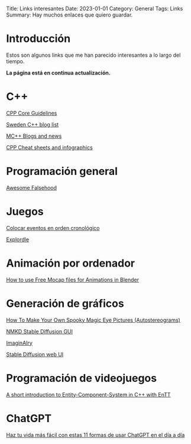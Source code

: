 Title: Links interesantes
Date: 2023-01-01
Category: General
Tags: Links
Summary: Hay muchos enlaces que quiero guardar.


# Introducción

Estos son algunos links que me han parecido interesantes a lo largo del tiempo.

**La página está en continua actualización.**


# C++

[CPP Core Guidelines](https://isocpp.github.io/CppCoreGuidelines/CppCoreGuidelines)

[Sweden C++ blog list](https://swedencpp.se/blogs)

[MC++ Blogs and news](https://www.modernescpp.com/#my-blog)

[CPP Cheat sheets and infographics](https://hackingcpp.com/cpp/cheat_sheets.html)


# Programación general

[Awesome Falsehood](https://github.com/kdeldycke/awesome-falsehood)


# Juegos

[Colocar eventos en orden cronológico](https://timeline.games/es/)

[Explordle](https://explordle.com/es)

# Animación por ordenador

[How to use Free Mocap files for Animations in Blender](https://www.blendernation.com/2022/08/23/how-to-use-free-mocap-files-for-animations-in-blender/)


# Generación de gráficos

[How To Make Your Own Spooky Magic Eye Pictures (Autostereograms)](https://blog.demofox.org/2023/10/22/how-to-make-your-own-spooky-magic-eye-pictures-autostereograms/)

[NMKD Stable Diffusion GUI](https://github.com/n00mkrad/text2image-gui)

[ImaginAIry](https://github.com/brycedrennan/imaginAIry)

[Stable Diffusion web UI](https://github.com/AUTOMATIC1111/stable-diffusion-webui)


# Programación de videojuegos

[A short introduction to Entity-Component-System in C++ with EnTT](https://david-delassus.medium.com/a-short-introduction-to-entity-component-system-in-c-with-entt-330b7def345b)


# ChatGPT

[Haz tu vida más fácil con estas 11 formas de usar ChatGPT en el día a día](https://david-delassus.medium.com/a-short-introduction-to-entity-component-system-in-c-with-entt-330b7def345b)

